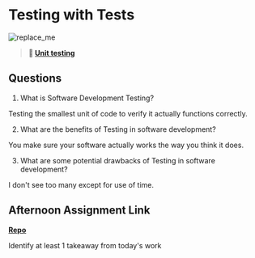 # Testing with Tests

![replace_me](https://codeworks.blob.core.windows.net/public/assets/img/illustrations/placeholder.svg)

> **📖 [Unit testing](https://codeworksacademy.com/fs-student-guide/resources/wk8-9/03-Unit-Testing)**

## Questions

1. What is Software Development Testing?

Testing the smallest unit of code to verify it actually functions correctly.

2. What are the benefits of Testing in software development?

You make sure your software actually works the way you think it does.

3. What are some potential drawbacks of Testing in software development?

I don't see too many except for use of time.

## Afternoon Assignment Link

**[Repo](https://github.com/DMGCK/<ASSIGNMENT_REPO>)**

Identify at least 1 takeaway from today's work

